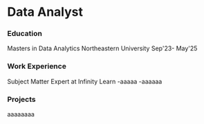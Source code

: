 # Data Analyst

### Education
Masters in Data Analytics Northeastern University
Sep'23- May'25

### Work Experience
Subject Matter Expert at Infinity Learn
-aaaaa
-aaaaaa

### Projects
aaaaaaaa
